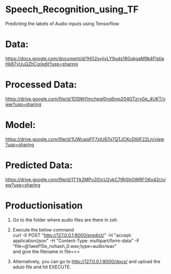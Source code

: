 # Speech_Recognition_using_TF
Predicting the labels of Audio inputs using Tensorflow

# Data:
https://docs.google.com/document/d/1HO2syjiyLY9uds18GokgaM9k4FIstlaHk87vUuQZhCg/edit?usp=sharing

# Processed Data:
https://drive.google.com/file/d/1DSNH1mchpgI0ns6mp204GTzryGe_4UKT/view?usp=sharing

# Model:
https://drive.google.com/file/d/1UWcaiqFF7xIU87q7QTJCKcDIIiIF22Ln/view?usp=sharing

# Predicted Data:
https://drive.google.com/file/d/1TYk2MPv2IOcU2vkC7tRjShOWRFO6x42r/view?usp=sharing

# Productionisation
  1. Go to the folder where audio files are there in zsh
  2. Execute the below command   
  curl -X POST "http://127.0.0.1:8000/predict/" -H  "accept: application/json" -H  "Content-Type: multipart/form-data" -F     "file=@1aeef15e_nohash_0.wav;type=audio/wav"  
  and give the filename in file=<<filename>>
  
  3. Alternatively, you can go to http://127.0.0.1:8000/docs/ and upload the aduio file and hit EXECUTE. 

